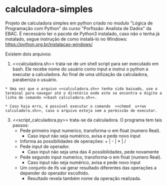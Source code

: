 # calculadora-simples
 Projeto de calculadora simples em python criado no modulo "Lógica de Programação com Python" do curso "Porfissão: Analista de Dados" da EBAC. É necessário ter o pacote de Python3 instalado, caso não o tenha já instalado, segue instrução de como instalá-lo no Windows: https://python.org.br/instalacao-windows/

Existem dois arquivos: 
  1) <<calculadora.sh>> trata-se de um shell script para ser executado em bash. Ele recebe nome do usuário como input e instrui o python a executar a calculadora. Ao final de uma utilização da calculadora, parabeniza o usuário.

    * Uma vez que o arquivo <<calculadora.sh>> tenha sido baixado, use o terminal para navegar até o diretório onde este se encontra e digite a linha de comando <<bash calculadora.sh>>. 

    * Caso haja erro, é possível executar o comando  <<chmod  u+rwx calculadora.sh>>, caso o arquivo esteja sem a permissão de executar.
     
  3) <<script_calculadora.py>> trata-se da calculadora. O programa tem tais passos:
      * Pede primeiro input numerico, transforma-o em float (numero Real).
           * Caso input não seja numérico, avisa e pede novo input
      * Informa as possibilidades de operações: + | - | * | / 
      * Pede input de operador.
           * Caso input não seja uma das 4 possibilidades, pede novamente 
      * Pede segundo input numerico, transforma-o em float (numero Real).
           * Caso input não seja numérico, avisa e pede novo input
      * Um conjunto de ifs vai gerar resultado diferentes das operações a depender do operador escolhido.
           * Resultado revela também nome da operação realizada. 
